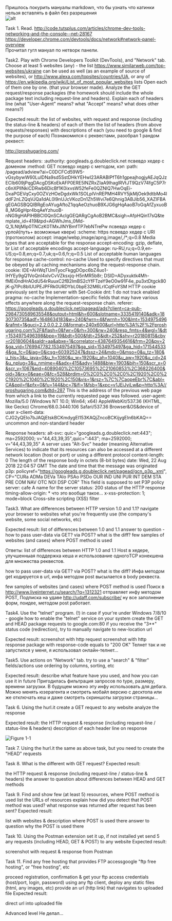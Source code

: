 Пришлось покурить мануалы markdown, что бы узнать что катинки нельзя вставлять в файл без разрешения <br/>
![alt](/strongpeach/cursor.free-aug-2018/blob/master/getrequest.png)


Task 1. Read.
http://code.tutsplus.com/articles/chrome-dev-tools-networking-and-the-console--net-28167
https://developer.chrome.com/devtools/docs/network#network-panel-overview <br/>
Прочитал гугл мануал по нетворк панели.


Task2. Play with Chrome Developers Toolkit (DevTools), and "Network" tab.
Choose at least 5 websites (any) - the list https://www.similarweb.com/top-websites/ukraine can be used as well (as an example of source of websites), or http://www.alexa.com/topsites/countries/UA, or any of https://en.wikipedia.org/wiki/List_of_most_popular_websites lists
Open each of them one by one. (that your browser made). Analyze the GET request/response packagies (the homework should include the whole package text including request-line and headers). Explain each of headers line (what "User-Agent" means? what "Accept" means? what does other means?)

Expected result:
the list of websites, with request and response (including the status-line & headers) of each of them
the list of headers (from above requests/responses) with descriptions of each (you need to google & find the purpose of each)
Познакомился с реквестами, разобрал 1 рандом реквест:

http://proshugaring.com/

Request headers: 
:authority: googleads.g.doubleclick.net
псвевдо хедер с доменом
:method: GET
псвевдо хедер с методом, кэп
:path: /pagead/adview?ai=C0DCFCd59W5-vGsybywW60LuIDNa9sd5SstDHkYEHwI23ARABIPfT6h1gpeajhogjyAEJqQJzECIb609jPqgDAcgDSKoEkAFP0ERE5lNZRxZIaA9lhaglRVtJT9QzV74fgC5P7rc6nXPllNkiCDRwb6DicBf1K0ixvsW52feFe0QZNlQ7HwOqEi-DxaPGEVqCxy0OZVzHOeDgdxWk1SOLplVnREPMH4RVY5jkMjOek9dtbMo4lddF2nLZQqVJQa1dAL0l9nUJcVKozDn1Zh5Wvi7e6Qhnig3ABJib56_XAZIFBAgEGAGSBQQIBRgEoAYugAftoZ1qqAeOzhuoB9XJG6gHqAaoB7oGqAfZyxuoB8_MG6gHpr4bqAeYzhuoB-nNG9gHAPIHBBCI0QnSCAcIgGEQARgCgAoB2BMC&sigh=AfpHQin17sQ&template_id=419&tpd=AGWhJms_0Md-Q_1LNtjMIp0TNCzK0TMxJlNYBmfTP7ebNTrePw
псвевдо хедер с урлой(путь+ возможные квери)
:scheme: https
псвевдо хедер с URI (протоколом)
accept: image/webp,image/apng,image/*,*/*;q=0.8
Media types that are acceptable for the response
accept-encoding: gzip, deflate, br
List of acceptable encodings
accept-language: ru-RU,ru;q=0.9,en-US;q=0.8,en;q=0.7,uk;q=0.6,fr;q=0.5
List of acceptable human languages for response
cache-control: no-cache
Used to specify directives that must be obeyed by all caching mechanisms along the request-response chain.
cookie: IDE=AHWqTUmTyocFkggDOpc6bZ4uo1-IHYEy9gQ1VoQnI4xIvCvVZksxjq-H5nMR5b8r; DSID=ADyxuktk4Mh-fMEi0ndHrAOdU54rRuuxC2fB2ImBS2cYfFTzeY9eO0w91F4e_pu3xtDtgck80jK-g7IPc8bIUUPEJPFRk0URDYbL0bpE32M6LrICqtFoYSM
HTTP cookie previously sent by the server with Set-Cookie
dnt: 1
do not track enabled
pragma: no-cache
Implementation-specific fields that may have various effects anywhere along the request-response chain.
referer: https://googleads.g.doubleclick.net/pagead/ads?client=ca-pub-2984730589635548&output=html&h=600&slotname=3335419140&adk=1830730735&adf=1648634183&w=240&fwrn=4&fwrnh=100&lmt=1534975496&rafmt=1&guci=2.2.0.0.2.2.0&format=240x600&url=http%3A%2F%2Fproshugaring.com%2F&flash=0&fwr=0&rh=300&rw=240&resp_fmts=4&wgl=1&dt=1534975496398&bpp=19&bdt=500&fdt=25&idt=252&shv=r20180815&cbv=r20180604&saldr=aa&abxe=1&correlator=4387649354616&frm=20&pv=2&ga_vid=1769947782.1534975497&ga_sid=1534975497&ga_hid=1715445334&ga_fc=0&iag=0&icsg=603925247&dssz=24&mdo=0&mso=0&u_tz=180&u_his=3&u_java=0&u_h=1080&u_w=1920&u_ah=1040&u_aw=1920&u_cd=24&u_nplug=3&u_nmime=4&adx=415&ady=1488&biw=1903&bih=150&scr_x=0&scr_y=1067&eid=4089040%2C10573695%2C21060853%2C368226400&oid=3&rx=0&eae=0&fc=528&brdim=0%2C0%2C0%2C0%2C1920%2C0%2C1920%2C1040%2C1920%2C150&vis=1&rsz=%7C%7CaopeEbr%7C&abl=CA&ppjl=f&pfx=0&fu=144&bc=7&ifi=1&fsb=1&xpc=v1JEiJyiLw&p=http%3A//proshugaring.com&dtd=287
This is the address of the previous web page from which a link to the currently requested page was followed.
user-agent: Mozilla/5.0 (Windows NT 10.0; Win64; x64) AppleWebKit/537.36 (KHTML, like Gecko) Chrome/68.0.3440.106 Safari/537.36
Browser&OS&device of user
x-client-data: CJG2yQEIo7bJAQjEtskBCKmdygEI153KAQjZncoBCKijygEIn6bKAQ==
uncommon and non-standard header

Response headers:
alt-svc: quic="googleads.g.doubleclick.net:443"; ma=2592000; v="44,43,39,35",quic=":443"; ma=2592000; v="44,43,39,35"
A server uses "Alt-Svc" header (meaning Alternative Services) to indicate that its resources can also be accessed at a different network location (host or port) or using a different protocol
content-length: 0
  The length of the response body in octets (8-bit bytes)
date: Wed, 22 Aug 2018 22:04:57 GMT
The date and time that the message was originated
p3p: policyref="https://googleads.g.doubleclick.net/pagead/gcn_p3p_.xml", CP="CURa ADMa DEVa TAIo PSAo PSDo OUR IND UNI PUR INT DEM STA PRE COM NAV OTC NOI DSP COR"
This field is supposed to set P3P policy
server: cafe
A name for the server
status: 200
status of the HTTP response
timing-allow-origin: *
что это вообще такое...
x-xss-protection: 1; mode=block
Cross-site scripting (XSS) filter

Task3. What are differences between HTTP version 1.0 and 1.1?
navigate your browser to websites what you're frequently use (the company's website, some social networks, etc)

Expected result:
list of differences between 1.0 and 1.1
answer to question - how to pass user-data via GET? via POST? what is the diff?
few samples of websites (and cases) where POST method is used

Ответы:
list of differences between HTTP 1.0 and 1.1
Host в хедере, улучшенныая поддержка кеша и использование одногоTCP конекшена для множества реквестов.

how to pass user-data via GET? via POST? what is the diff?
Инфа методом get кодируется в url, инфа методом post высылается в body реквеста.

few samples of websites (and cases) where POST method is used
Поиск в http://www.liveinternet.ru/search/?q=1312321 отправляет инфу методом POST,
Подписка на удаве http://udaff.com/subscribe/ ну все заполнение форм, поидее, методом post работает.

Task4. Use the "telnet" program.
(!) in case if your're under Windows 7/8/10 - google how to enable the "telnet" service on your system
create the GET and HEAD package requests to google.com:80
if you receive the "3**" status code (redirection), try to manually navigate to new-location url

Expected result:
screenshot with http request
screenshot with http response package with response-code equals to "200 OK"
Телнет так и не запустился у меня, я использовал онлайн-телнет...


Task5. Use actions on "Network" tab.
try to use a "search" & "filter" fields/actions
use ordering by columns, sorting, etc

Expected result:
describe what feature have you used, and how you can use it in future
Пригодилась фильтрация запросов по type, размеру, времени загрузки. В будущем можно эту инфу использовать для дебага.
Можно менять юзерагента и смотреть мобайл версию с десктопа или же отключать кеш и даже смотреть скриншоты загрузки страницы...

Task 6. Using the hurl.it
create a GET request to any website
analyze the response

Expected result:
the HTTP request & response (including request-line / status-line & headers)
description of each header line on response

![Figure 1-1](http://i.piccy.info/i9/9e12c8e5e6eb99200807d17bbc891610/1533764685/354987/1259842/kk.png?raw=true "Figure 1-1")

Task 7. Using the hurl.it
the same as above task, but you need to create the "HEAD" requests


Task 8. What is the different with GET request?
Expected result:

the HTTP request & response (including request-line / status-line & headers)
the answer to question about differences between HEAD and GET methods


Task 9. Find and show few (at least 5) resources, where POST method is used
list the URLs of resources
explain how did you detect that POST method was used?
what response was returned after request has been sent?
Expected result:

list with websites & description where POST is used there
answer to question why the POST is used there

Task 10. Using the Postman extension
set it up, if not installed yet
send 5 any requests (including HEAD, GET & POST) to any website
Expected result: 

screenshot with request & response from Postman


Task 11. Find any free hosting that provides FTP accessgoogle "ftp free hosting", or "free hosting", etc

proceed registration, confirmation & get your ftp access credentials (host/port, login, password)
using any ftp client, deploy any static files (html, any images, etc)
provide an url (http link) that navigates to uploaded file
Expected result:

direct url into uploaded file



Advanced level
Не делал...
